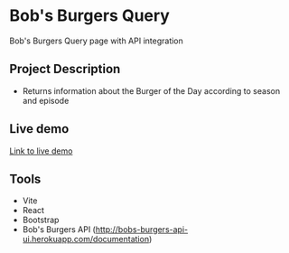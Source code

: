 # Bob's Burgers Query

Bob's Burgers Query page with API integration

## Project Description

- Returns information about the Burger of the Day according to season and episode

## Live demo

[Link to live demo](https://violetjordanhara.github.io/bobsburgers/)

## Tools

- Vite
- React
- Bootstrap
- Bob's Burgers API (http://bobs-burgers-api-ui.herokuapp.com/documentation)

